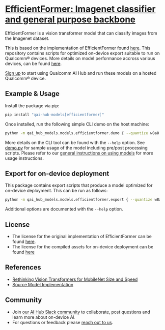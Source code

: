# [EfficientFormer: Imagenet classifier and general purpose backbone](https://aihub.qualcomm.com/models/efficientformer)

EfficientFormer is a vision transformer model that can classify images from the Imagenet dataset.

This is based on the implementation of EfficientFormer found [here](https://github.com/snap-research/EfficientFormer). This repository contains scripts for optimized on-device
export suitable to run on Qualcomm® devices. More details on model performance
accross various devices, can be found [here](https://aihub.qualcomm.com/models/efficientformer).

[Sign up](https://myaccount.qualcomm.com/signup) to start using Qualcomm AI Hub and run these models on a hosted Qualcomm® device.




## Example & Usage

Install the package via pip:
```bash
pip install "qai-hub-models[efficientformer]"
```


Once installed, run the following simple CLI demo on the host machine:

```bash
python -m qai_hub_models.models.efficientformer.demo { --quantize w8a8 }
```
More details on the CLI tool can be found with the `--help` option. See
[demo.py](demo.py) for sample usage of the model including pre/post processing
scripts. Please refer to our [general instructions on using
models](../../../#getting-started) for more usage instructions.

## Export for on-device deployment

This package contains export scripts that produce a model optimized for
on-device deployment. This can be run as follows:

```bash
python -m qai_hub_models.models.efficientformer.export { --quantize w8a8 }
```
Additional options are documented with the `--help` option.


## License
* The license for the original implementation of EfficientFormer can be found
  [here](https://github.com/snap-research/EfficientFormer?tab=License-1-ov-file#readme).
* The license for the compiled assets for on-device deployment can be found [here](https://qaihub-public-assets.s3.us-west-2.amazonaws.com/qai-hub-models/Qualcomm+AI+Hub+Proprietary+License.pdf)


## References
* [Rethinking Vision Transformers for MobileNet Size and Speed](https://arxiv.org/abs/2212.08059)
* [Source Model Implementation](https://github.com/snap-research/EfficientFormer)



## Community
* Join [our AI Hub Slack community](https://aihub.qualcomm.com/community/slack) to collaborate, post questions and learn more about on-device AI.
* For questions or feedback please [reach out to us](mailto:ai-hub-support@qti.qualcomm.com).
